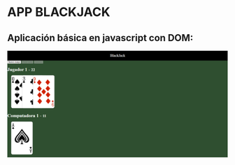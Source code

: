 # APP BLACKJACK

## Aplicación básica en javascript con DOM:

![MarineGEO circle logo](/image.png "MarineGEO logo")